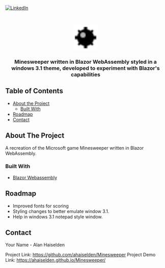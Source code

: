 [![LinkedIn][linkedin-shield]][linkedin-url]

<br />
<p align="center">
  <a href="https://https://github.com/ahaiselden/Minesweeper/">
    <img src="/Minesweeper/wwwroot/images/mine.png" alt="Logo" width="80" height="80">
  </a>
  <h3 align="center">Minesweeper written in Blazor WebAssembly styled in a windows 3.1 theme, developed to experiment with Blazor's capabilities</h3>
</p>



<!-- TABLE OF CONTENTS -->
## Table of Contents

* [About the Project](#about-the-project)
  * [Built With](#built-with)
* [Roadmap](#roadmap)
* [Contact](#contact)



<!-- ABOUT THE PROJECT -->
## About The Project

A recreation of the Microsoft game Minesweeper written in Blazor WebAssembly.


### Built With
* [Blazor Webassembly](https://dotnet.microsoft.com/apps/aspnet/web-apps/blazor)


<!-- ROADMAP -->
## Roadmap

- Improved fonts for scoring
- Styling changes to better emulate window 3.1.
- Help in windows 3.1 notepad style window.


<!-- CONTACT -->
## Contact

Your Name - Alan Haiselden

Project Link: https://github.com/ahaiselden/Minesweeper
Project Demo Link: https://ahaiselden.github.io/Minesweeper/

[linkedin-shield]: https://img.shields.io/badge/-LinkedIn-black.svg?style=flat-square&logo=linkedin&colorB=555
[linkedin-url]: https://www.linkedin.com/in/alan-haiselden-a7595758/
